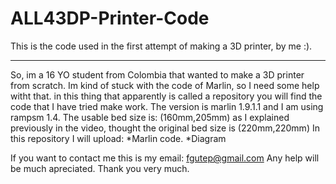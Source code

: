 
# ALL43DP-Printer-Code
This is the code used in the first attempt of making a 3D printer, by me :).
_____________________________________________________________________________________________________________________________________________
So, im a 16 YO student from Colombia that wanted to make a 3D printer from scratch.
Im kind of stuck with the code of Marlin, so I need some help witht that.
in this thing that apparently is called a repository you will find the code that I have tried make work.
The version is marlin 1.9.1.1 and I am using rampsm 1.4.
The usable bed size is: (160mm,205mm) as I explained previously in the video, thought the original bed size is (220mm,220mm)
In this repository I will upload:
*Marlin code.
*Diagram

If you want to contact me this is my email: fgutep@gmail.com
Any help will be much apreciated.
Thank you very much.
